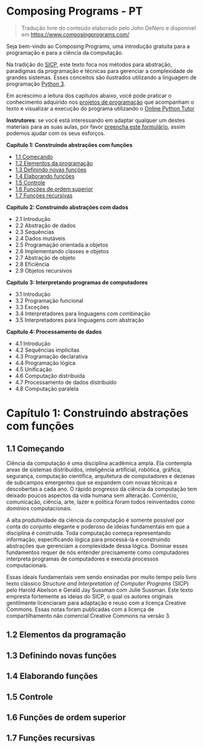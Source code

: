 # Composing Programs - PT

> Tradução livre do conteúdo elaborado pelo John DeNero e disponível em https://www.composingprograms.com/


Seja bem-vindo ao Composing Programs, uma introdução gratuita para a programação e para a ciência da computação.

Na tradição do [SICP](http://mitpress.mit.edu/sicp/), este texto foca nos métodos para abstração, paradigmas da programação e técnicas para gerenciar a complexidade de grandes sistemas. Esses conceitos são ilustrados utilizando a linguagem de programação [Python 3](http://www.python.org/).

Em acréscimo a leitura dos capítulos abaixo, você pode praticar o conhecimento adquirido nos [projetos de programação](https://www.composingprograms.com/projects.html) que acompanham o texto e visualizar a execução do programa utilizando o [Online Python Tutor](https://www.composingprograms.com/tutor.html)

**Instrutores**: se você está interessando em adaptar qualquer um destes materiais para as suas aulas, por favor [preencha este formulário](https://docs.google.com/forms/d/1lcDf-_y9t1oSDH_-HFz3UhUFouAX1518XeCMnlRISss/viewform), assim podemos ajudar com os seus esforços.


**Capítulo 1: Construindo abstrações com funções**
* [1.1 Começando](#11-começando)
* [1.2 Elementos da programação](#12-elementos-da-programação)
* [1.3 Definindo novas funções](#13-definindo-novas-funções)
* [1.4 Elaborando funções](#14-elaborando-funções)
* [1.5 Controle](#15-controle)
* [1.6 Funções de ordem superior](#16-funções-de-ordem-superior)
* [1.7 Funções recursivas](#17-funções-recursivas)

**Capítulo 2: Construindo abstrações com dados**
* 2.1 Introdução
* 2.2 Abstração de dados
* 2.3 Sequências
* 2.4 Dados mutáveis
* 2.5 Programação orientada a objetos
* 2.6 Implementando classes e objetos
* 2.7 Abstração de objeto
* 2.8 Eficiência
* 2.9 Objetos recursivos

**Capítulo 3: Interpretando programas de computadores**
* 3.1 Introdução
* 3.2 Programação funcional
* 3.3 Exceções
* 3.4 Interpretadores para linguagens com combinação
* 3.5 Interpretadores para linguagens com abstração

**Capítulo 4: Processamento de dados**
* 4.1 Introdução
* 4.2 Sequências implícitas
* 4.3 Programação declarativa
* 4.4 Programação lógica
* 4.5 Unificação
* 4.6 Computação distribuída
* 4.7 Processamento de dados distribuído
* 4.8 Computação paralela


# Capítulo 1: Construindo abstrações com funções

## 1.1 Começando
Ciência da computação é uma disciplina acadêmica ampla. Ela contempla areas de sistemas distribuídos, inteligência artificial, robótica, gráfica, segurança, computação científica, arquitetura de computadores e dezenas de subcampos emergentes que se expandem com novas técnicas e descobertas a cada ano. O rápido progresso da ciência da computação tem deixado poucos aspectos da vida humana sem alteração. Comércio, comunicação, ciência, arte, lazer e política foram todos reinventados como domínios computacionais.

A alta produtividade da ciência da computação é somente possível por conta do conjunto elegante e poderoso de ideias fundamentais em que a disciplina é construída. Toda computação começa representando informação, especificando lógica para processá-la e construindo abstrações que gerenciam a complexidade dessa lógica. Dominar esses fundamentos requer de nós entender precisamente como computadores interpreta programas de computadores e executa processos computacionais.

Essas ideais fundamentais vem sendo ensinadas por muito tempo pelo livro texto clássico _Structure and Interpretation of Computer Programs_ (SICP) pelo Harold Abelson e Gerald Jay Sussman com Julie Sussman. Este texto empresta fortemente as ideias do SICP, o qual os autores originais gentilmente licenciaram para adaptação e reuso com a licença Creative Commons. Essas notas foram publicadas com a licença de compartilhamento não comercial Creative Commons na versão 3.

## 1.2 Elementos da programação
## 1.3 Definindo novas funções
## 1.4 Elaborando funções
## 1.5 Controle
## 1.6 Funções de ordem superior
## 1.7 Funções recursivas
